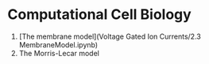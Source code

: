 # Computational Cell Biology

1. [The membrane model](Voltage Gated Ion Currents/2.3 MembraneModel.ipynb)
2. The Morris-Lecar model
 
